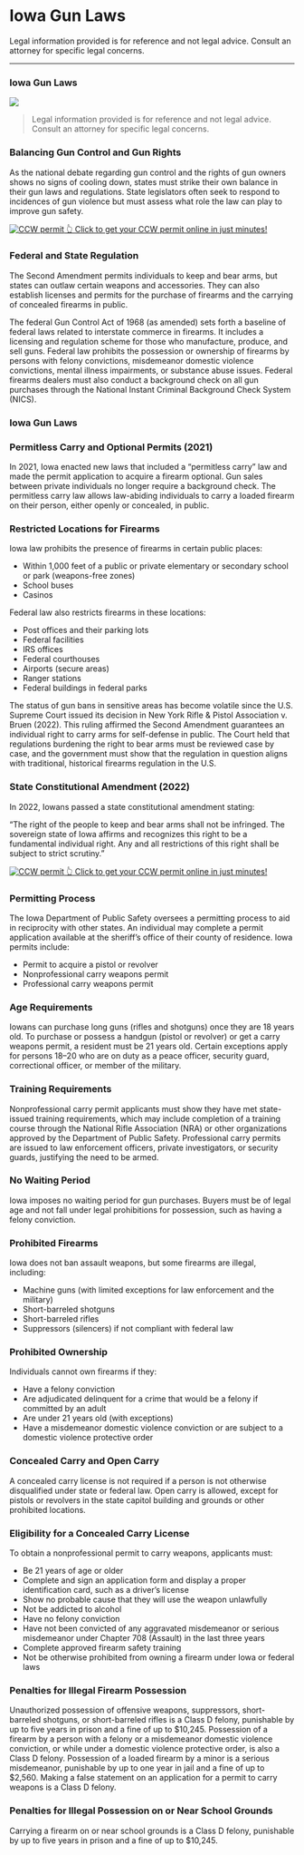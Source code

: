 # Iowa Gun Laws

Legal information provided is for reference and not legal advice. Consult an attorney for specific legal concerns. 

* * *

### Iowa Gun Laws

![](https://cdn-images-1.medium.com/max/1200/1*hHzFRA0eD3dk_l3UFW8uDQ.png)

> Legal information provided is for reference and not legal advice. Consult an attorney for specific legal concerns.

### Balancing Gun Control and Gun Rights

As the national debate regarding gun control and the rights of gun owners shows no signs of cooling down, states must strike their own balance in their gun laws and regulations. State legislators often seek to respond to incidences of gun violence but must assess what role the law can play to improve gun safety.

<a href="https://serp.ly/ccw">
<div>
    <img src="https://cdn-images-1.medium.com/max/1200/1*aCmvRhaa5Xjz4zDZxHzAjg.png" alt="CCW permit">
    👆 Click to get your CCW permit online in just minutes!
</div>
</a>

### Federal and State Regulation

The Second Amendment permits individuals to keep and bear arms, but states can outlaw certain weapons and accessories. They can also establish licenses and permits for the purchase of firearms and the carrying of concealed firearms in public.

The federal Gun Control Act of 1968 (as amended) sets forth a baseline of federal laws related to interstate commerce in firearms. It includes a licensing and regulation scheme for those who manufacture, produce, and sell guns. Federal law prohibits the possession or ownership of firearms by persons with felony convictions, misdemeanor domestic violence convictions, mental illness impairments, or substance abuse issues. Federal firearms dealers must also conduct a background check on all gun purchases through the National Instant Criminal Background Check System (NICS).

### Iowa Gun Laws

### Permitless Carry and Optional Permits (2021)

In 2021, Iowa enacted new laws that included a “permitless carry” law and made the permit application to acquire a firearm optional. Gun sales between private individuals no longer require a background check. The permitless carry law allows law-abiding individuals to carry a loaded firearm on their person, either openly or concealed, in public.

### Restricted Locations for Firearms

Iowa law prohibits the presence of firearms in certain public places:

  * Within 1,000 feet of a public or private elementary or secondary school or park (weapons-free zones)
  * School buses
  * Casinos



Federal law also restricts firearms in these locations:

  * Post offices and their parking lots
  * Federal facilities
  * IRS offices
  * Federal courthouses
  * Airports (secure areas)
  * Ranger stations
  * Federal buildings in federal parks



The status of gun bans in sensitive areas has become volatile since the U.S. Supreme Court issued its decision in New York Rifle & Pistol Association v. Bruen (2022). This ruling affirmed the Second Amendment guarantees an individual right to carry arms for self-defense in public. The Court held that regulations burdening the right to bear arms must be reviewed case by case, and the government must show that the regulation in question aligns with traditional, historical firearms regulation in the U.S.

### State Constitutional Amendment (2022)

In 2022, Iowans passed a state constitutional amendment stating:

“The right of the people to keep and bear arms shall not be infringed. The sovereign state of Iowa affirms and recognizes this right to be a fundamental individual right. Any and all restrictions of this right shall be subject to strict scrutiny.”


<a href="https://serp.ly/ccw">
<div>
    <img src="https://cdn-images-1.medium.com/max/1200/1*TMCVgNoKp2NAtvLSAMkaJg.png" alt="CCW permit">
    👆 Click to get your CCW permit online in just minutes!
</div>
</a>


### Permitting Process

The Iowa Department of Public Safety oversees a permitting process to aid in reciprocity with other states. An individual may complete a permit application available at the sheriff’s office of their county of residence. Iowa permits include:

  * Permit to acquire a pistol or revolver
  * Nonprofessional carry weapons permit
  * Professional carry weapons permit



### Age Requirements

Iowans can purchase long guns (rifles and shotguns) once they are 18 years old. To purchase or possess a handgun (pistol or revolver) or get a carry weapons permit, a resident must be 21 years old. Certain exceptions apply for persons 18–20 who are on duty as a peace officer, security guard, correctional officer, or member of the military.

### Training Requirements

Nonprofessional carry permit applicants must show they have met state-issued training requirements, which may include completion of a training course through the National Rifle Association (NRA) or other organizations approved by the Department of Public Safety. Professional carry permits are issued to law enforcement officers, private investigators, or security guards, justifying the need to be armed.

### No Waiting Period

Iowa imposes no waiting period for gun purchases. Buyers must be of legal age and not fall under legal prohibitions for possession, such as having a felony conviction.

### Prohibited Firearms

Iowa does not ban assault weapons, but some firearms are illegal, including:

  * Machine guns (with limited exceptions for law enforcement and the military)
  * Short-barreled shotguns
  * Short-barreled rifles
  * Suppressors (silencers) if not compliant with federal law



### Prohibited Ownership

Individuals cannot own firearms if they:

  * Have a felony conviction
  * Are adjudicated delinquent for a crime that would be a felony if committed by an adult
  * Are under 21 years old (with exceptions)
  * Have a misdemeanor domestic violence conviction or are subject to a domestic violence protective order




### Concealed Carry and Open Carry

A concealed carry license is not required if a person is not otherwise disqualified under state or federal law. Open carry is allowed, except for pistols or revolvers in the state capitol building and grounds or other prohibited locations.

### Eligibility for a Concealed Carry License

To obtain a nonprofessional permit to carry weapons, applicants must:

  * Be 21 years of age or older
  * Complete and sign an application form and display a proper identification card, such as a driver’s license
  * Show no probable cause that they will use the weapon unlawfully
  * Not be addicted to alcohol
  * Have no felony conviction
  * Have not been convicted of any aggravated misdemeanor or serious misdemeanor under Chapter 708 (Assault) in the last three years
  * Complete approved firearm safety training
  * Not be otherwise prohibited from owning a firearm under Iowa or federal laws



### Penalties for Illegal Firearm Possession

Unauthorized possession of offensive weapons, suppressors, short-barreled shotguns, or short-barreled rifles is a Class D felony, punishable by up to five years in prison and a fine of up to $10,245. Possession of a firearm by a person with a felony or a misdemeanor domestic violence conviction, or while under a domestic violence protective order, is also a Class D felony. Possession of a loaded firearm by a minor is a serious misdemeanor, punishable by up to one year in jail and a fine of up to $2,560. Making a false statement on an application for a permit to carry weapons is a Class D felony.

### Penalties for Illegal Possession on or Near School Grounds

Carrying a firearm on or near school grounds is a Class D felony, punishable by up to five years in prison and a fine of up to $10,245.

